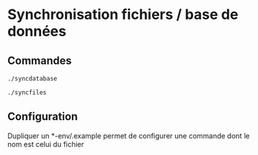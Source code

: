 # Synchronisation fichiers / base de données

## Commandes

```./syncdatabase```

```./syncfiles```

## Configuration

Dupliquer un *-env/.example permet de configurer une commande dont le nom est celui du fichier
